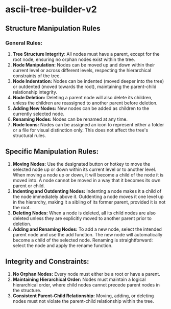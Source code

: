 # ascii-tree-builder-v2

## Structure Manipulation Rules

### General Rules:
1. **Tree Structure Integrity**: All nodes must have a parent, except for the root node, ensuring no orphan nodes exist within the tree.
2. **Node Manipulation:** Nodes can be moved up and down within their current level or across different levels, respecting the hierarchical constraints of the tree.
3. **Node Indentation:** Nodes can be indented (moved deeper into the tree) or outdented (moved towards the root), maintaining the parent-child relationship integrity.
4. **Node Deletion:** Deleting a parent node will also delete its children, unless the children are reassigned to another parent before deletion.
5. **Adding New Nodes:** New nodes can be added as children to the currently selected node.
6. **Renaming Nodes:** Nodes can be renamed at any time.
7. **Node Icons:** Nodes can be assigned an icon to represent either a folder or a file for visual distinction only. This does not affect the tree's structural rules.

## Specific Manipulation Rules:
1. **Moving Nodes:**
Use the designated button or hotkey to move the selected node up or down within its current level or to another level. When moving a node up or down,
it will become a child of the node it is moved into. A node cannot be moved in a way that it becomes its own parent or child.
3. **Indenting and Outdenting Nodes:**
Indenting a node makes it a child of the node immediately above it.
Outdenting a node moves it one level up in the hierarchy, making it a sibling of its former parent, provided it is not the root.
4. **Deleting Nodes:**
When a node is deleted, all its child nodes are also deleted unless they are explicitly moved to another parent prior to deletion.
5. **Adding and Renaming Nodes:**
To add a new node, select the intended parent node and use the add function. The new node will automatically become a child of the selected node.
Renaming is straightforward: select the node and apply the rename function.

## Integrity and Constraints:
1. **No Orphan Nodes:** Every node must either be a root or have a parent.
2. **Maintaining Hierarchical Order:** Nodes must maintain a logical hierarchical order, where child nodes cannot precede parent nodes in the structure.
3. **Consistent Parent-Child Relationship:** Moving, adding, or deleting nodes must not violate the parent-child relationship within the tree.
